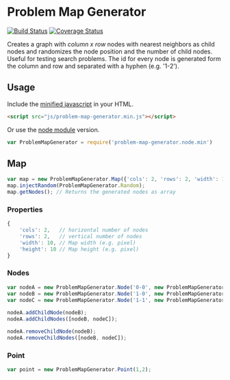 # Problem Map Generator

[![Build Status](https://travis-ci.org/marcbreitung/problem-map-generator.svg?branch=master)](https://travis-ci.org/marcbreitung/problem-map-generator) [![Coverage Status](https://coveralls.io/repos/github/marcbreitung/problem-map-generator/badge.svg?branch=master)](https://coveralls.io/github/marcbreitung/problem-map-generator?branch=master)

Creates a graph with *column x row* nodes with nearest neighbors as child nodes and randomizes the node position and the number of child nodes. Useful for testing search problems. The id for every node is generated form the column and row and separated with a hyphen (e.g. '1-2').

## Usage
Include the [minified javascript](https://raw.githubusercontent.com/marcbreitung/problem-map-generator/master/dist/problem-map-generator.min.js) in your HTML.

```html
<script src="js/problem-map-generator.min.js"></script>
```
Or use the [node module](https://raw.githubusercontent.com/marcbreitung/problem-map-generator/master/dist/problem-map-generator.node.min.js) version.

```javascript
var ProblemMapGenerator = require('problem-map-generator.node.min')
```

## Map
```javascript
var map = new ProblemMapGenerator.Map({'cols': 2, 'rows': 2, 'width': 10, 'height': 10});
map.injectRandom(ProblemMapGenerator.Random);
map.getNodes(); // Returns the generated nodes as array
```
### Properties
```javascript
{
    'cols': 2,   // horizontal number of nodes
    'rows': 2,   // vertical number of nodes
    'width': 10, // Map width (e.g. pixel)
    'height': 10 // Map height (e.g. pixel)
}
```
### Nodes
```javascript
var nodeA = new ProblemMapGenerator.Node('0-0', new ProblemMapGenerator.Point(0, 0), new ProblemMapGenerator.Point(0, 0));
var nodeB = new ProblemMapGenerator.Node('1-0', new ProblemMapGenerator.Point(1, 0), new ProblemMapGenerator.Point(10, 0));
var nodeC = new ProblemMapGenerator.Node('1-1', new ProblemMapGenerator.Point(1, 1), new ProblemMapGenerator.Point(10, 10));
    
nodeA.addChildNode(nodeB);
nodeA.addChildNodes([nodeB, nodeC]);

nodeA.removeChildNode(nodeB);
nodeA.removeChildNodes([nodeB, nodeC]);
```
### Point
```javascript
var point = new ProblemMapGenerator.Point(1,2);
```